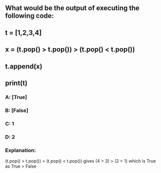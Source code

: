 ## What would be the output of executing the following code:
## t = [1,2,3,4]
## x = (t.pop() > t.pop()) > (t.pop() < t.pop())
## t.append(x)
## print(t)
### A: [True]
### B: [False]
### C: 1
### D: 2
### Explanation:
(t.pop() > t.pop()) > (t.pop() < t.pop()) gives (4 > 3) > (2 < 1) which is True as True > False
